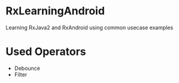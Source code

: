# RxLearningAndroid #
Learning RxJava2 and RxAndroid using common usecase examples


# Used Operators #
* Debounce
* Filter
